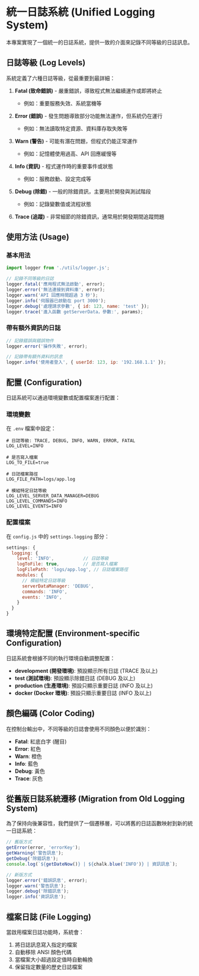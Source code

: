 # 統一日誌系統 (Unified Logging System)

本專案實現了一個統一的日誌系統，提供一致的介面來記錄不同等級的日誌訊息。

## 日誌等級 (Log Levels)

系統定義了六種日誌等級，從最重要到最詳細：

1. **Fatal (致命錯誤)** - 嚴重錯誤，導致程式無法繼續運作或即將終止
   - 例如：重要服務失效、系統當機等

2. **Error (錯誤)** - 發生問題導致部分功能無法運作，但系統仍在運行
   - 例如：無法讀取特定資源、資料庫存取失敗等

3. **Warn (警告)** - 可能有潛在問題，但程式仍能正常運作
   - 例如：記憶體使用過高、API 回應緩慢等

4. **Info (資訊)** - 程式運作時的重要事件或狀態
   - 例如：服務啟動、設定完成等

5. **Debug (除錯)** - 一般的除錯資訊，主要用於開發與測試階段
   - 例如：記錄變數值或流程狀態

6. **Trace (追蹤)** - 非常細節的除錯資訊，通常用於開發期間追蹤問題

## 使用方法 (Usage)

### 基本用法

```javascript
import logger from './utils/logger.js';

// 記錄不同等級的日誌
logger.fatal('應用程式無法啟動', error);
logger.error('無法連接到資料庫', error);
logger.warn('API 回應時間超過 3 秒');
logger.info('伺服器已啟動在 port 3000');
logger.debug('處理請求參數', { id: 123, name: 'test' });
logger.trace('進入函數 getServerData，參數:', params);
```

### 帶有額外資訊的日誌

```javascript
// 記錄錯誤與錯誤物件
logger.error('操作失敗', error);

// 記錄帶有額外資料的訊息
logger.info('使用者登入', { userId: 123, ip: '192.168.1.1' });
```

## 配置 (Configuration)

日誌系統可以通過環境變數或配置檔案進行配置：

### 環境變數

在 `.env` 檔案中設定：

```
# 日誌等級: TRACE, DEBUG, INFO, WARN, ERROR, FATAL
LOG_LEVEL=INFO

# 是否寫入檔案
LOG_TO_FILE=true

# 日誌檔案路徑
LOG_FILE_PATH=logs/app.log

# 模組特定日誌等級
LOG_LEVEL_SERVER_DATA_MANAGER=DEBUG
LOG_LEVEL_COMMANDS=INFO
LOG_LEVEL_EVENTS=INFO
```

### 配置檔案

在 `config.js` 中的 `settings.logging` 部分：

```javascript
settings: {
  logging: {
    level: 'INFO',           // 日誌等級
    logToFile: true,         // 是否寫入檔案
    logFilePath: 'logs/app.log', // 日誌檔案路徑
    modules: {
      // 模組特定日誌等級
      serverDataManager: 'DEBUG',
      commands: 'INFO',
      events: 'INFO',
    }
  }
}
```

## 環境特定配置 (Environment-specific Configuration)

日誌系統會根據不同的執行環境自動調整配置：

- **development (開發環境)**: 預設顯示所有日誌 (TRACE 及以上)
- **test (測試環境)**: 預設顯示除錯日誌 (DEBUG 及以上)
- **production (生產環境)**: 預設只顯示重要日誌 (INFO 及以上)
- **docker (Docker 環境)**: 預設只顯示重要日誌 (INFO 及以上)

## 顏色編碼 (Color Coding)

在控制台輸出中，不同等級的日誌會使用不同顏色以便於識別：

- **Fatal**: 紅底白字 (醒目)
- **Error**: 紅色
- **Warn**: 橙色
- **Info**: 藍色
- **Debug**: 黃色
- **Trace**: 灰色

## 從舊版日誌系統遷移 (Migration from Old Logging System)

為了保持向後兼容性，我們提供了一個遷移層，可以將舊的日誌函數映射到新的統一日誌系統：

```javascript
// 舊版方式
getError(error, 'errorKey');
getWarning('警告訊息');
getDebug('除錯訊息');
console.log(`${getDateNow()} | ${chalk.blue('INFO')} | 資訊訊息`);

// 新版方式
logger.error('錯誤訊息', error);
logger.warn('警告訊息');
logger.debug('除錯訊息');
logger.info('資訊訊息');
```

## 檔案日誌 (File Logging)

當啟用檔案日誌功能時，系統會：

1. 將日誌訊息寫入指定的檔案
2. 自動移除 ANSI 顏色代碼
3. 當檔案大小超過設定值時自動輪換
4. 保留指定數量的歷史日誌檔案 